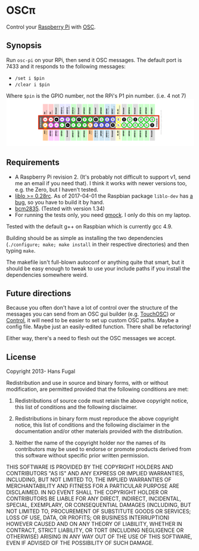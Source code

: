 # OSCπ

Control your [Raspberry Pi](http://www.raspberrypi.org/)
with [OSC](http://opensoundcontrol.org/).

## Synopsis

Run `osc-pi` on your RPi, then send it OSC messages. The default port is 7433
and it responds to the following messages:
- `/set i $pin`
- `/clear i $pin`

Where `$pin` is the GPIO number, not the RPi's P1 pin number. (i.e. 4 not 7)
![Raspberry Pi pinout](pinout.png)

## Requirements
- A Raspberry Pi revision 2. (It's probably not difficult to support v1, send
  me an email if you need that). I think it works with newer versions too, e.g.
  the Zero, but I haven't tested.
- [liblo >= 0.28rc](http://liblo.sourceforge.net/).
  As of 2017-04-01 the Raspbian package `liblo-dev` has [a bug](https://github.com/radarsat1/liblo/issues/23),
  so you have to build it by hand. 
- [bcm2835](http://www.airspayce.com/mikem/bcm2835/index.html). (Tested with version 1.34)
- For running the tests only, you need [gmock](https://code.google.com/p/googlemock/).
  I only do this on my laptop.

Tested with the default g++ on Raspbian which is currently gcc 4.9.

Building should be as simple as installing the two dependencies
(`./configure; make; make install` in their respective directories)
and then typing `make`.

The makefile isn't full-blown autoconf or anything quite that smart, but it
should be easy enough to tweak to use your include paths if you install the
dependencies somewhere weird.

## Future directions
Because you often don't have a lot of control over the structure of the
messages you can send from an OSC gui builder (e.g.
[TouchOSC](http://hexler.net/software/touchosc)) or
[Control](http://charlie-roberts.com/Control/), it will need to be easier to
set up custom OSC paths. Maybe a config file. Maybe just an easily-edited
function. There shall be refactoring!

Either way, there's a need to flesh out the OSC messages we accept.

## License
Copyright 2013- Hans Fugal

Redistribution and use in source and binary forms, with or without
modification, are permitted provided that the following conditions are met:

1. Redistributions of source code must retain the above copyright notice, this
list of conditions and the following disclaimer.

2. Redistributions in binary form must reproduce the above copyright notice,
this list of conditions and the following disclaimer in the documentation
and/or other materials provided with the distribution.

3. Neither the name of the copyright holder nor the names of its contributors
may be used to endorse or promote products derived from this software without
specific prior written permission.

THIS SOFTWARE IS PROVIDED BY THE COPYRIGHT HOLDERS AND CONTRIBUTORS "AS IS" AND
ANY EXPRESS OR IMPLIED WARRANTIES, INCLUDING, BUT NOT LIMITED TO, THE IMPLIED
WARRANTIES OF MERCHANTABILITY AND FITNESS FOR A PARTICULAR PURPOSE ARE
DISCLAIMED. IN NO EVENT SHALL THE COPYRIGHT HOLDER OR CONTRIBUTORS BE LIABLE
FOR ANY DIRECT, INDIRECT, INCIDENTAL, SPECIAL, EXEMPLARY, OR CONSEQUENTIAL
DAMAGES (INCLUDING, BUT NOT LIMITED TO, PROCUREMENT OF SUBSTITUTE GOODS OR
SERVICES; LOSS OF USE, DATA, OR PROFITS; OR BUSINESS INTERRUPTION) HOWEVER
CAUSED AND ON ANY THEORY OF LIABILITY, WHETHER IN CONTRACT, STRICT LIABILITY,
OR TORT (INCLUDING NEGLIGENCE OR OTHERWISE) ARISING IN ANY WAY OUT OF THE USE
OF THIS SOFTWARE, EVEN IF ADVISED OF THE POSSIBILITY OF SUCH DAMAGE.
